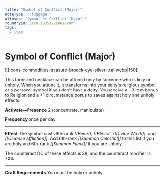 ```yaml
---
title: "Symbol of Conflict (Major)"
noteType: ":luggage:"
aliases: "Symbol of Conflict (Major)"
foundryId: Item.IQJS179eWUidVUnh
tags:
  - Item
---
```


# Symbol of Conflict (Major)
![[icons-commodities-treasure-broach-eye-silver-teal.webp|150]]

This tarnished necklace can be attuned only by someone who is holy or unholy. When you attune it, it transforms into your deity's religious symbol or a personal symbol if you don't have a deity. You receive a +3 item bonus to Religion and a +1 circumstance bonus to saves against holy and unholy effects.

**Activate—Presence** 2 (concentrate, manipulate)

**Frequency** once per day

* * *

**Effect** The symbol casts 6th-rank _[[Bane]]_, _[[Bless]]_, _[[Divine Wrath]]_, and _[[Cleanse Affliction]]_. Add 6th-rank _[[Summon Celestial]]_ to this list if you are holy and 6th-rank _[[Summon Fiend]]_ if you are unholy.

The counteract DC of these effects is 38, and the counteract modifier is +28.

* * *

**Craft Requirements** You must be holy or unholy.
